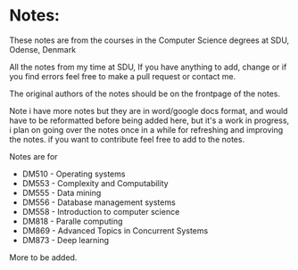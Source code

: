 # Notes: 

These notes are from the courses in the Computer Science degrees at SDU, Odense, Denmark

All the notes from my time at SDU, If you have anything to add, change or if you find errors feel free to make a pull request or contact me.

The original authors of the notes should be on the frontpage of the notes.

Note i have more notes but they are in word/google docs format, and would have to be reformatted before being added here, but it's a work in progress, i plan on going over the notes once in a while for refreshing and improving the notes. if you want to contribute feel free to add to the notes.

Notes are for 

* DM510 - Operating systems
* DM553 - Complexity and Computability
* DM555 - Data mining
* DM556 - Database management systems
* DM558 - Introduction to computer science
* DM818 - Paralle computing
* DM869 - Advanced Topics in Concurrent Systems
* DM873 - Deep learning

More to be added.
